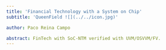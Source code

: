 ```yaml
---
title: 'Financial Technology with a System on Chip'
subtitle: 'QueenField ![](../../icon.jpg)'

author: Paco Reina Campo

abstract: FinTech with SoC-NTM verified with UVM/OSVVM/FV.
---
```


